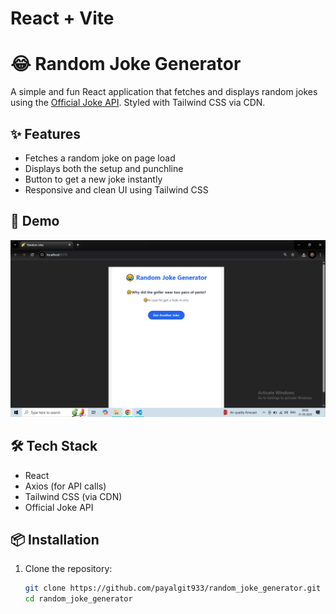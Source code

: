 # React + Vite

# 😂 Random Joke Generator

A simple and fun React application that fetches and displays random jokes using the [Official Joke API](https://official-joke-api.appspot.com). Styled with Tailwind CSS via CDN.

## ✨ Features

- Fetches a random joke on page load
- Displays both the setup and punchline
- Button to get a new joke instantly
- Responsive and clean UI using Tailwind CSS

## 🚀 Demo
![Screenshot](screenshot(42).png)

## 🛠️ Tech Stack

- React
- Axios (for API calls)
- Tailwind CSS (via CDN)
- Official Joke API

## 📦 Installation

1. Clone the repository:

   ```bash
   git clone https://github.com/payalgit933/random_joke_generator.git
   cd random_joke_generator
